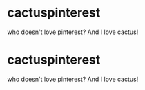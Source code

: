 # cactuspinterest
who doesn't love pinterest? And I love cactus!
# cactuspinterest
who doesn't love pinterest? And I love cactus!
